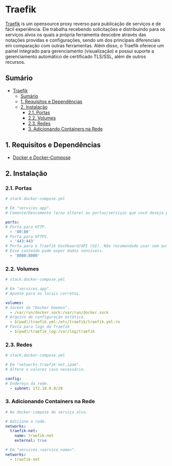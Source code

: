 # Traefik

[Traefik](https://doc.traefik.io/traefik) is um opensource proxy reverso para publicação de serviços e de fácil experiência. Ele trabalha recebendo solicitações e distribuindo para os serviços alvos os quais a própria ferramenta descobre através das notações providas e configurações, sendo um dos principais diferenciais em comparação com outras ferramentas. Além disso, o Traefik oferece um painel integrado para gerenciamento (visualização) e possui suporte a gerenciamento automático de certificado TLS/SSL, além de outros recursos.

## Sumário

- [Traefik](#traefik)
  - [Sumário](#sumário)
  - [1. Requisitos e Dependências](#1-requisitos-e-dependências)
  - [2. Instalação](#2-instalação)
    - [2.1. Portas](#21-portas)
    - [2.2. Volumes](#22-volumes)
    - [2.3. Redes](#23-redes)
    - [3. Adicionando Containers na Rede](#3-adicionando-containers-na-rede)


## 1. Requisitos e Dependências

- [Docker e Docker-Compose](https://docs.docker.com/)

## 2. Instalação

### 2.1. Portas

```yml
# stack.docker-compose.yml

# Em "services.app".
# Comente/Descomente (e/ou altere) as portas/serviços que você deseja prover.

ports:
# Porta para HTTP.
  - '80:80'
# Porta para HTTPS.
  - '443:443'
# Porta para o Traefik Dashboard/API (UI). Não recomendado usar sem autenticação.
# Esse conteúdo pode expor dados sensíveis.
  - '8080:8080'
```

### 2.2. Volumes

```yml
# stack.docker-compose.yml

# Em "services.app".
# Aponte para os locais corretos.

volumes:
# Socket do "Docker Daemon".
  - /var/run/docker.sock:/var/run/docker.sock
# Arquivo de configuração estática.
  - $(pwd)/traefik.yml:/etc/traefik/traefik.yml:ro
# Pasta para logs do Traefik
  - $(pwd)/traefik_log:/var/log/traefik
```

### 2.3. Redes

```yml
# stack.docker-compose.yml

# Em "networks.traefik-net.ipam".
# Altere o valores caso necessário. 

config:
# Endereço da rede.
  - subnet: 172.18.0.0/28
```

### 3. Adicionando Containers na Rede

```yml
# No docker-compose do serviço alvo.

# Adicione a rede.
networks:
  traefik-net:
    name: traefik-net
    external: true

# Em "services.<service_name>".
networks:
  - traefik-net
```